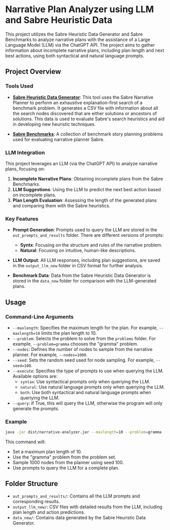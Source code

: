 
# Narrative Plan Analyzer using LLM and Sabre Heuristic Data

This project utilizes the Sabre Heuristic Data Generator and Sabre Benchmarks to analyze narrative plans with the assistance of a Large Language Model (LLM) via the ChatGPT API. The project aims to gather information about incomplete narrative plans, including plan length and next best actions, using both syntactical and natural language prompts.

## Project Overview

### Tools Used

- **[Sabre Heuristic Data Generator](https://github.com/sgware/sabre-heuristic-data-generator)**: 
  This tool uses the Sabre Narrative Planner to perform an exhaustive explanation-first search of a benchmark problem. It generates a CSV file with information about all the search nodes discovered that are either solutions or ancestors of solutions. This data is used to evaluate Sabre's search heuristics and aid in developing new heuristic techniques.

- **[Sabre Benchmarks](https://github.com/sgware/sabre-benchmarks)**:
  A collection of benchmark story planning problems used for evaluating narrative planner Sabre.
### LLM Integration

This project leverages an LLM (via the ChatGPT API) to analyze narrative plans, focusing on:

1. **Incomplete Narrative Plans**: Obtaining incomplete plans from the Sabre Benchmarks.
2. **LLM Suggestions**: Using the LLM to predict the next best action based on incomplete plans.
3. **Plan Length Evaluation**: Assessing the length of the generated plans and comparing them with the Sabre heuristics.

### Key Features

- **Prompt Generation**: 
  Prompts used to query the LLM are stored in the `out_prompts_and_results` folder. There are different versions of prompts:
    - **Syntx**: Focusing on the structure and rules of the narrative problem.
    - **Natural**: Focusing on intuitive, human-like descriptions.
  
- **LLM Output**: 
  All LLM responses, including plan suggestions, are saved in the `output_llm_new` folder in CSV format for further analysis.

- **Benchmark Data**: 
  Data from the Sabre Heuristic Data Generator is stored in the `data_new` folder for comparison with the LLM-generated plans.

## Usage

### Command-Line Arguments

- `--maxlength`: Specifies the maximum length for the plan. For example, `--maxlength=10` limits the plan length to 10.
- `--problem`: Selects the problem to solve from the `problems` folder. For example, `--problem=gramma` chooses the "gramma" problem.
- `--nodes`: Defines the number of nodes to sample from the narrative planner. For example, `--nodes=1000`.
- `--seed`: Sets the random seed used for node sampling. For example, `--seed=100`.
- `--execute`: Specifies the type of prompts to use when querying the LLM. Available options are:
    - `syntax`: Use syntactical prompts only when queriying the LLM.
    - `natural`: Use natural language prompts only when queriying the LLM.
    - `both`: Use both syntactical and natural language prompts when queriying the LLM.
- `--query`: if True, this will query the LLM, otherwise the program will only generate the prompts.

### Example

```bash
java -jar dist/narrative-analyzer.jar --maxlength=10 --problem=gramma --nodes=1000 --seed=100 --execute=both --query=True
```

This command will:
- Set a maximum plan length of 10.
- Use the "gramma" problem from the problem set.
- Sample 1000 nodes from the planner using seed 100.
- Use prompts to query the LLM for a complete plan.

## Folder Structure

- `out_prompts_and_results/`: Contains all the LLM prompts and corresponding results.
- `output_llm_new/`: CSV files with detailed results from the LLM, including plan length and action predictions.
- `data_new/`: Contains data generated by the Sabre Heuristic Data Generator.

